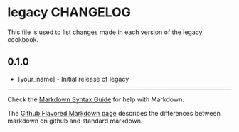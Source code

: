 legacy CHANGELOG
================

This file is used to list changes made in each version of the legacy cookbook.

0.1.0
-----
- [your_name] - Initial release of legacy

- - -
Check the [Markdown Syntax Guide](http://daringfireball.net/projects/markdown/syntax) for help with Markdown.

The [Github Flavored Markdown page](http://github.github.com/github-flavored-markdown/) describes the differences between markdown on github and standard markdown.
